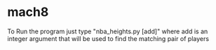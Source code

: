 # mach8

To Run the program just type "nba_heights.py [add]" where add is an integer argument that will be used to find the matching pair of players 
